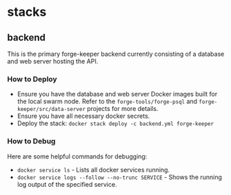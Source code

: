 # stacks

## backend

This is the primary forge-keeper backend currently consisting of a database and
web server hosting the API.

### How to Deploy

- Ensure you have the database and web server Docker images built for the local
  swarm node. Refer to the `forge-tools/forge-psql` and
  `forge-keeper/src/data-server` projects for more details.
- Ensure you have all necessary docker secrets.
- Deploy the stack: `docker stack deploy -c backend.yml forge-keeper`

### How to Debug

Here are some helpful commands for debugging:

* `docker service ls` - Lists all docker services running.
* `docker service logs --follow --no-trunc SERVICE` - Shows the running
  log output of the specified service.
